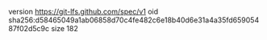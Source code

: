 version https://git-lfs.github.com/spec/v1
oid sha256:d58465049a1ab06858d70c4fe482c6e18b40d6e31a4a35fd65905487f02d5c9c
size 182
